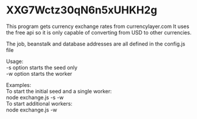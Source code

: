 # XXG7Wctz30qN6n5xUHKH2g
This program gets currency exchange rates from currencylayer.com
It uses the free api so it is only capable of converting from USD to other
currencies.

The job, beanstalk and database addresses are all defined in the config.js file

Usage:  
-s option starts the seed only  
-w option starts the worker  

Examples:  
To start the initial seed and a single worker:  
node exchange.js -s -w  
To start additional workers:  
node exchange.js -w  
